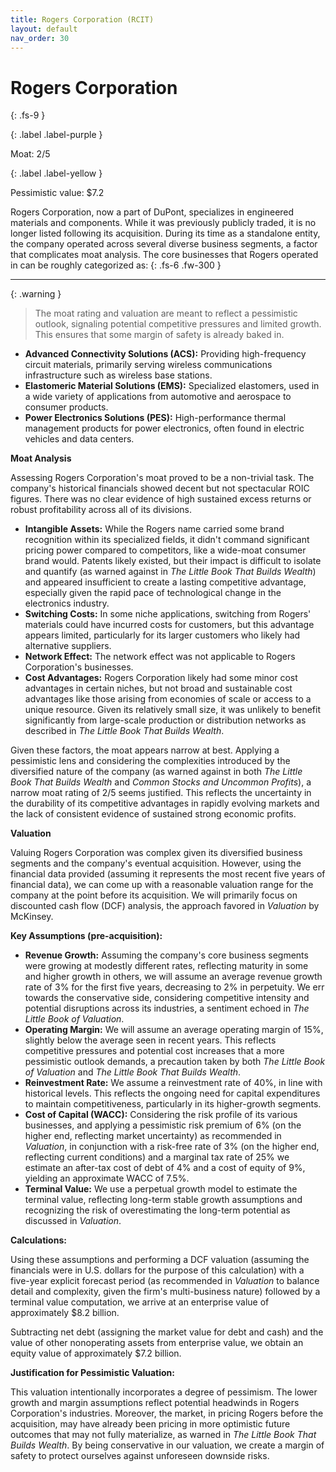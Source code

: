 ```yaml
---
title: Rogers Corporation (RCIT)
layout: default
nav_order: 30
---
```


# Rogers Corporation
{: .fs-9 }

{: .label .label-purple }

Moat: 2/5

{: .label .label-yellow }

Pessimistic value: $7.2

Rogers Corporation, now a part of DuPont, specializes in engineered materials and components. While it was previously publicly traded, it is no longer listed following its acquisition.  During its time as a standalone entity, the company operated across several diverse business segments, a factor that complicates moat analysis. The core businesses that Rogers operated in can be roughly categorized as:
{: .fs-6 .fw-300 }

---

{: .warning } 
>The moat rating and valuation are meant to reflect a pessimistic outlook, signaling potential competitive pressures and limited growth. This ensures that some margin of safety is already baked in.


* **Advanced Connectivity Solutions (ACS):** Providing high-frequency circuit materials, primarily serving wireless communications infrastructure such as wireless base stations. 
* **Elastomeric Material Solutions (EMS):** Specialized elastomers, used in a wide variety of applications from automotive and aerospace to consumer products.
* **Power Electronics Solutions (PES):**  High-performance thermal management products for power electronics, often found in electric vehicles and data centers.

**Moat Analysis**

Assessing Rogers Corporation's moat proved to be a non-trivial task. The company's historical financials showed decent but not spectacular ROIC figures. There was no clear evidence of high sustained excess returns or robust profitability across all of its divisions.

* **Intangible Assets:** While the Rogers name carried some brand recognition within its specialized fields, it didn't command significant pricing power compared to competitors, like a wide-moat consumer brand would. Patents likely existed, but their impact is difficult to isolate and quantify (as warned against in *The Little Book That Builds Wealth*) and appeared insufficient to create a lasting competitive advantage, especially given the rapid pace of technological change in the electronics industry.
* **Switching Costs:** In some niche applications, switching from Rogers' materials could have incurred costs for customers, but this advantage appears limited, particularly for its larger customers who likely had alternative suppliers.
* **Network Effect:** The network effect was not applicable to Rogers Corporation's businesses.
* **Cost Advantages:**  Rogers Corporation likely had some minor cost advantages in certain niches, but not broad and sustainable cost advantages like those arising from economies of scale or access to a unique resource. Given its relatively small size, it was unlikely to benefit significantly from large-scale production or distribution networks as described in *The Little Book That Builds Wealth*.

Given these factors, the moat appears narrow at best. Applying a pessimistic lens and considering the complexities introduced by the diversified nature of the company (as warned against in both *The Little Book That Builds Wealth* and *Common Stocks and Uncommon Profits*), a narrow moat rating of 2/5 seems justified. This reflects the uncertainty in the durability of its competitive advantages in rapidly evolving markets and the lack of consistent evidence of sustained strong economic profits.


**Valuation**

Valuing Rogers Corporation was complex given its diversified business segments and the company's eventual acquisition. However, using the financial data provided (assuming it represents the most recent five years of financial data), we can come up with a reasonable valuation range for the company at the point before its acquisition. We will primarily focus on discounted cash flow (DCF) analysis, the approach favored in *Valuation* by McKinsey. 

**Key Assumptions (pre-acquisition):**

* **Revenue Growth:** Assuming the company's core business segments were growing at modestly different rates, reflecting maturity in some and higher growth in others, we will assume an average revenue growth rate of 3% for the first five years, decreasing to 2% in perpetuity. We err towards the conservative side, considering competitive intensity and potential disruptions across its industries, a sentiment echoed in *The Little Book of Valuation*.
* **Operating Margin:** We will assume an average operating margin of 15%, slightly below the average seen in recent years. This reflects competitive pressures and potential cost increases that a more pessimistic outlook demands, a precaution taken by both *The Little Book of Valuation* and *The Little Book That Builds Wealth*.
* **Reinvestment Rate:** We assume a reinvestment rate of 40%, in line with historical levels. This reflects the ongoing need for capital expenditures to maintain competitiveness, particularly in its higher-growth segments. 
* **Cost of Capital (WACC):** Considering the risk profile of its various businesses, and applying a pessimistic risk premium of 6% (on the higher end, reflecting market uncertainty) as recommended in *Valuation*, in conjunction with a risk-free rate of 3% (on the higher end, reflecting current conditions)  and a marginal tax rate of 25% we estimate an after-tax cost of debt of 4% and a cost of equity of 9%, yielding an approximate WACC of 7.5%.
* **Terminal Value:** We use a perpetual growth model to estimate the terminal value, reflecting long-term stable growth assumptions and recognizing the risk of overestimating the long-term potential as discussed in *Valuation*.

**Calculations:**

Using these assumptions and performing a DCF valuation (assuming the financials were in U.S. dollars for the purpose of this calculation) with a five-year explicit forecast period (as recommended in *Valuation* to balance detail and complexity, given the firm's multi-business nature) followed by a terminal value computation, we arrive at an enterprise value of approximately $8.2 billion. 

Subtracting net debt (assigning the market value for debt and cash) and the value of other nonoperating assets from enterprise value, we obtain an equity value of approximately $7.2 billion. 

**Justification for Pessimistic Valuation:**

This valuation intentionally incorporates a degree of pessimism. The lower growth and margin assumptions reflect potential headwinds in Rogers Corporation's industries. Moreover, the market, in pricing Rogers before the acquisition, may have already been pricing in more optimistic future outcomes that may not fully materialize, as warned in *The Little Book That Builds Wealth*. By being conservative in our valuation, we create a margin of safety to protect ourselves against unforeseen downside risks.